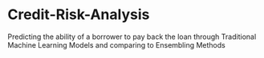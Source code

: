 # Credit-Risk-Analysis
Predicting the ability of a borrower to pay back the loan through Traditional Machine Learning Models and comparing to Ensembling Methods
